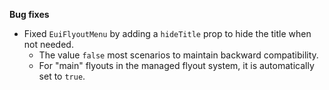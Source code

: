 **Bug fixes**

- Fixed `EuiFlyoutMenu` by adding a `hideTitle` prop to hide the title when not needed.
  - The value `false` most scenarios to maintain backward compatibility.
  - For "main" flyouts in the managed flyout system, it is automatically set to `true`.
